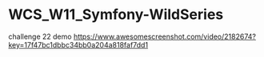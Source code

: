 # WCS_W11_Symfony-WildSeries

challenge 22 demo https://www.awesomescreenshot.com/video/2182674?key=17f47bc1dbbc34bb0a204a818faf7dd1
